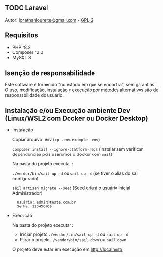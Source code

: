 ## TODO Laravel 

Autor: jonathanlourette@gmail.com - [GPL-2](https://opensource.org/license/gpl-2-0)

## Requisitos

* PHP ^8.2
* Composer ^2.0
* MySQL 8

## Isenção de responsabilidade

Este software é fornecido "no estado em que se encontra", sem garantias. O uso, modificação, instalação e execução por métodos alternativos são de responsabilidade do usuário.

## Instalação e/ou Execução ambiente Dev (Linux/WSL2 com Docker ou Docker Desktop)

* Instalação
    
    Copiar arquivo .env (`cp .env.example .env`)

    `composer install --ignore-platform-reqs` (instalar sem verificar dependencias pois usaremos o docker com  `sail`)
    
    Na pasta do projeto executar : 

    `./vendor/bin/sail up -d` ou `sail up -d` (se tiver o alias do sail configurado)

    `sail artisan migrate --seed` (Seed criará o usuário inicial Administrador)

        Usuário: admin@teste.com.br
        Senha: 123456789

* Execução

    Na pasta do projeto executar :
    * Iniciar projeto `./vendor/bin/sail up -d` ou `sail up -d`
    * Parar o projeto `./vendor/bin/sail down` ou `sail down`

    O projeto deve estar em execução em [http://localhost/](http://localhost/)